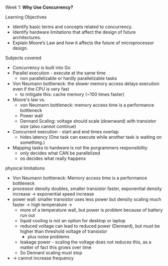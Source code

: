 Week 1: **Why Use Concurrency?**

Learning Objectives
- Identify basic terms and concepts related to concurrency.
- Identify hardware limitations that affect the design of future architectures.
- Explain Moore’s Law and how it affects the future of microprocessor design.

Subjects covered
- Concurrency is built into Go
- Parallel execution - execute at the same time
  - non parallelizable or hardly parallelizable tasks
- Von Neumann bottleneck: the slower memory access delays execution even if the CPU is very fast
  - to mitigate this: cache memory (~100 times faster)
- Moore's law vs. 
  - von Neumann bottleneck: memory access time is a performance bottleneck
  - Power wall
  - Dennard Scaling: voltage should scale (downward) with transistor size (also cannot continue)
- Concurrent execution - start and end times overlap
  - hides latency (One task can execute while another task is waiting on something.)
- Mapping tasks to hardware is not the porgrammers responsibility
  - only decides what CAN be parallelized
  - os decides what really happens


physical limitations
- Von Neumann bottleneck: Memory access time is a performance bottleneck
- processor density doubles, smaller transistor faster, exponential density increase -> exponential speed increase 
- power wall: smaller transistor uses less power but density scaling much faster -> high temperature -> 
  - more of a temperature wall, but power is problem because of battery run out
  - liquid cooling is not an option for desktop or laptop
  - reduced voltage can lead to reduced power (Dennard), but must be higher than threshold voltage of transistor
    - plus noise problems
  - leakage power - scaling the voltage does not reduces this, as a matter of fact this grows over time
  - So Dennard scaling must stop
- -> cannot increase frequency
